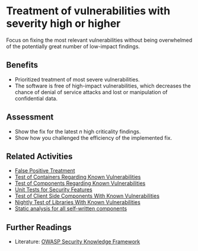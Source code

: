 # Treatment of vulnerabilities with severity high or higher

Focus on fixing the most relevant vulnerabilities without being overwhelmed of the potentially great number of low-impact findings.

## Benefits

- Prioritized treatment of most severe vulnerabilities.
- The software is free of high-impact vulnerabilities, which decreases the chance of denial of service attacks and lost or manipulation of confidential data.

## Assessment

- Show the fix for the latest *n* high criticality findings.
- Show how you challenged the efficiency of the implemented fix.

## Related Activities

- [False Positive Treatment](../yellow/false-positive-treatment.md)
- [Test of Containers Regarding Known Vulnerabilities](../green/test-of-container-images-regarding-known-vulnerabilities.md)
- [Test of Components Regarding Known Vulnerabilities](../yellow/test-of-components-regarding-known-vulnerabilities.md)
- [Unit Tests for Security Features](../yellow/unit-tests-for-security-features.md)
- [Test of Client Side Components With Known Vulnerabilities](../orange/test-of-client-side-components-with-known-vulnerabilities.md)
- [Nightly Test of Libraries With Known Vulnerabilities](../orange/nightly-test-of-libraries-with-known-vulnerabilities.md)
- [Static analysis for all self-written components](static-analysis-for-all-self-written-components.md)

## Further Readings

- Literature: [OWASP Security Knowledge Framework](https://owasp.org/www-project-security-knowledge-framework/)
